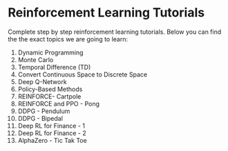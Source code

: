 # Reinforcement Learning Tutorials
Complete step by step reinforcement learning tutorials. Below you can find the the exact topics we are going to learn:
1. Dynamic Programming
2. Monte Carlo
3. Temporal Difference (TD)
4. Convert Continuous Space to Discrete Space
5. Deep Q-Network
6. Policy-Based Methods
7. REINFORCE- Cartpole
8. REINFORCE and PPO - Pong
9. DDPG - Pendulum
10. DDPG - Bipedal
11. Deep RL for Finance - 1
12. Deep RL for Finance - 2
13. AlphaZero - Tic Tak Toe
